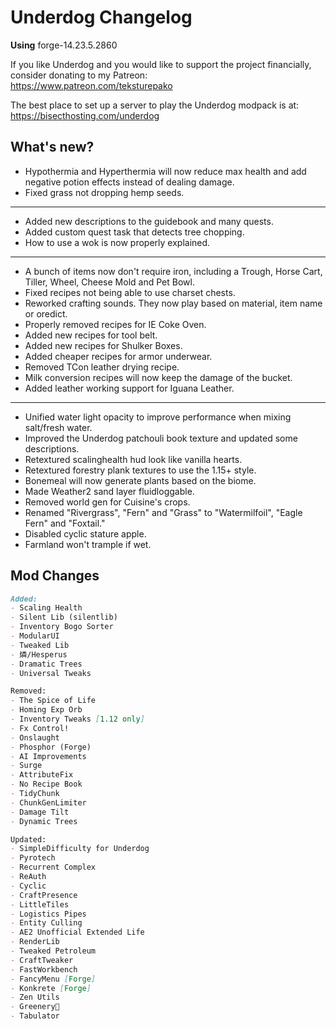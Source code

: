 # Underdog Changelog

**Using** forge-14.23.5.2860

If you like Underdog and you would like to support the project financially, consider donating to my Patreon: \
<https://www.patreon.com/teksturepako>

The best place to set up a server to play the Underdog modpack is at: \
<https://bisecthosting.com/underdog>

## What's new?

- Hypothermia and Hyperthermia will now reduce max health and add negative potion effects instead of dealing damage.
- Fixed grass not dropping hemp seeds.

***

- Added new descriptions to the guidebook and many quests.
- Added custom quest task that detects tree chopping.
- How to use a wok is now properly explained.

***

- A bunch of items now don't require iron, including a Trough, Horse Cart, Tiller, Wheel, Cheese Mold and Pet Bowl.
- Fixed recipes not being able to use charset chests.
- Reworked crafting sounds. They now play based on material, item name or oredict.
- Properly removed recipes for IE Coke Oven.
- Added new recipes for tool belt.
- Added new recipes for Shulker Boxes.
- Added cheaper recipes for armor underwear.
- Removed TCon leather drying recipe.
- Milk conversion recipes will now keep the damage of the bucket.
- Added leather working support for Iguana Leather.

***

- Unified water light opacity to improve performance when mixing salt/fresh water.
- Improved the Underdog patchouli book texture and updated some descriptions.
- Retextured scalinghealth hud look like vanilla hearts.
- Retextured forestry plank textures to use the 1.15+ style.
- Bonemeal will now generate plants based on the biome.
- Made Weather2 sand layer fluidloggable.
- Removed world gen for Cuisine's crops.
- Renamed "Rivergrass", "Fern" and "Grass" to "Watermilfoil", "Eagle Fern" and "Foxtail."
- Disabled cyclic stature apple.
- Farmland won't trample if wet.

## Mod Changes

```markdown
Added:
- Scaling Health
- Silent Lib (silentlib)
- Inventory Bogo Sorter
- ModularUI
- Tweaked Lib
- 燐/Hesperus
- Dramatic Trees
- Universal Tweaks

Removed:
- The Spice of Life
- Homing Exp Orb
- Inventory Tweaks [1.12 only]
- Fx Control!
- Onslaught
- Phosphor (Forge)
- AI Improvements
- Surge
- AttributeFix
- No Recipe Book
- TidyChunk
- ChunkGenLimiter
- Damage Tilt
- Dynamic Trees

Updated:
- SimpleDifficulty for Underdog
- Pyrotech
- Recurrent Complex
- ReAuth
- Cyclic
- CraftPresence
- LittleTiles
- Logistics Pipes
- Entity Culling
- AE2 Unofficial Extended Life
- RenderLib
- Tweaked Petroleum
- CraftTweaker
- FastWorkbench
- FancyMenu [Forge]
- Konkrete [Forge]
- Zen Utils
- Greenery🌿
- Tabulator
```
